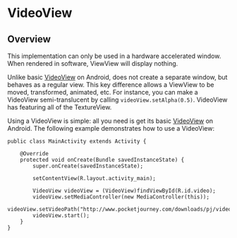 # VideoView
## Overview

This implementation can only be used in a hardware accelerated window. When rendered in software, ViewView will display nothing.

Unlike basic [VideoView](http://developer.android.com/reference/android/widget/VideoView.html) on Android, does not create a separate window, but behaves as a regular view. This key difference allows a ViewView to be moved, transformed, animated, etc. For instance, you can make a VideoView semi-translucent by calling `videoView.setAlpha(0.5)`. VideoView has featuring all of the TextureView.

Using a VideoView is simple: all you need is get its basic [VideoView](http://developer.android.com/reference/android/widget/VideoView.html) on Android. The following example demonstrates how to use a VideoView:

    public class MainActivity extends Activity {
        
        @Override
        protected void onCreate(Bundle savedInstanceState) {
            super.onCreate(savedInstanceState);

            setContentView(R.layout.activity_main);

            VideoView videoView = (VideoView)findViewById(R.id.video);
            videoView.setMediaController(new MediaController(this));
            videoView.setVideoPath("http://www.pocketjourney.com/downloads/pj/video/famous.3gp");
            videoView.start();
        }
    }